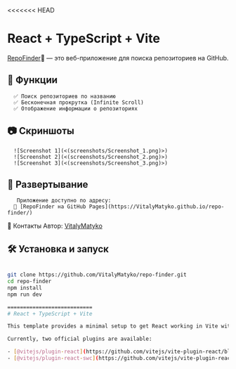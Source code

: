 <<<<<<< HEAD
# React + TypeScript + Vite

[RepoFinder](https://VitalyMatyko.github.io/repo-finder)🚀 — это веб-приложение для поиска репозиториев на GitHub.

## 📌 Функции

      ✅ Поиск репозиториев по названию  
      ✅ Бесконечная прокрутка (Infinite Scroll)  
      ✅ Отображение информации о репозиториях

## 📷 Скриншоты

      ![Screenshot 1](<(screenshots/Screenshot_1.png)>)
      ![Screenshot 2](<(screenshots/Screenshot_2.png)>)
      ![Screenshot 3](<(screenshots/Screenshot_3.png)>)

## 🚀 Развертывание

       Приложение доступно по адресу:  
      🔗 [RepoFinder на GitHub Pages](https://VitalyMatyko.github.io/repo-finder/)

🤝 Контакты
       Автор: [VitalyMatyko](https://github.com/VitalyMatyko)

## 🛠️ Установка и запуск

````sh

git clone https://github.com/VitalyMatyko/repo-finder.git
cd repo-finder
npm install
npm run dev

===========================
# React + TypeScript + Vite

This template provides a minimal setup to get React working in Vite with HMR and some ESLint rules.

Currently, two official plugins are available:

- [@vitejs/plugin-react](https://github.com/vitejs/vite-plugin-react/blob/main/packages/plugin-react/README.md) uses [Babel](https://babeljs.io/) for Fast Refresh
- [@vitejs/plugin-react-swc](https://github.com/vitejs/vite-plugin-react-swc) uses [SWC](https://swc.rs/) for Fast Refresh



